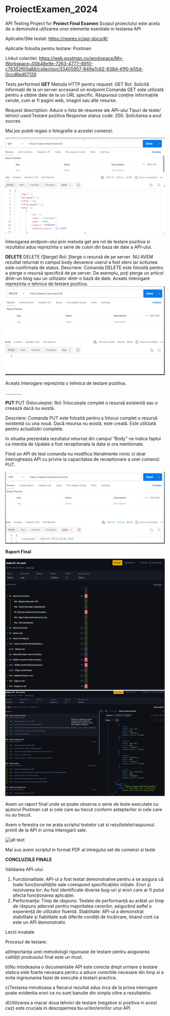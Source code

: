 # ProiectExamen_2024
API Testing Project for **Proiect Final Examen**
Scopul proiectului este acela de a demonstra utilizarea unor elemente esentiale in testarea API

Aplicatie/Site testat: https://reqres.in/api-docs/#/

Aplicatie folosita pentru testare: Postman

Linkul colectiei: https://web.postman.co/workspace/My-Workspace~00b48e9e-7263-4777-8910-c76352f00a88/collection/33405957-849a7c62-638d-41f0-b55d-0ccd6ad07129

Tests performed
**GET**
Metoda HTTP pentru request: GET Rol: Solicită informații de la un server accesand un endpoint.Comanda GET este utilizată pentru a obține date de la un URL specific. Răspunsul conține informațiile cerute, cum ar fi pagini web, imagini sau alte resurse.


Request description: Aduce o lista de resurese ale API-ului
Tipuri de teste/ tehnici used:Testare pozitiva
Response status code: 200. Solicitarea a avut succes.

Mai jos puteti regasi o fotografie a acestei comenzi:

![alt text](image.png)

Interogarea endpoin-ului prin metoda get are rol de testare pozitiva si rezultatul adus reprezinta o serie de culori din baza de date a API-ului.



**DELETE**
DELETE (Șterge)
Rol: Șterge o resursă de pe server.
NU AVEM rezultat returnat in campul body deoarece userul a fost sters iar actiunea este confirmata de status.
Descriere: Comanda DELETE este folosită pentru a șterge o resursă specifică de pe server. De exemplu, poți șterge un articol dintr-un blog sau un utilizator dintr-o bază de date.
Aceats interogare reprezinta o tehnica de testare pozitiva.
![alt text](image-1.png)

Aceats interogare reprezinta o tehnica de testare pozitiva.



.............

**PUT**
PUT (Înlocuiește):
Rol: Înlocuiește complet o resursă existentă sau o creează dacă nu există.

Descriere: Comanda PUT este folosită pentru a înlocui complet o resursă existentă cu una nouă. Dacă resursa nu există, este creată. Este utilizată pentru actualizări complete.

In situatia prezentata rezultatul returnat din campul “Body” ne indica faptul ca intentia de Update a fost receptionata la data si ora mentionate.

Fiind un API de test comanda nu modifica literalmente nimic ci doar interogheaza API cu privire la capacitatea de receptionare a unei comenzi PUT.

![alt text](image-2.png)


**Raport Final**


![alt text](image-3.png)
![alt text](image-4.png)

Avem un raport final unde se poate observa o serie de teste executate cu ajutorul Postman cat si cele care au trecut conform asteptarilor  si cele care nu au trecut.

Avem o ferestra ce ne arata scriptul testelor cat si rezultatele/raspunsul primit de la API in urma interogarii sale.

![alt text](<Verification si Validation.jpg>)

Mai sus avem scriptul in format PDF al intregului set de comenzi si teste

**CONCLUZIILE FINALE**

Validarea API-ului:
1. Funcționalitate: API-ul a fost testat demonstrative pentru a se asigura că toate funcționalitățile sale corespund specificațiilor inițiale.
Erori și rezolvarea lor: Au fost identificate diverse bug-uri și erori care ar fi putut afecta funcționarea aplicației.
2. Performanța:
Timp de răspuns: Testele de performanță au arătat un timp de răspuns adecvat pentru majoritatea cererilor, asigurând astfel o experiență de utilizator fluentă.
Stabilitate: API-ul a demonstrat stabilitate și fiabilitate sub diferite condiții de încărcare, tinand cont ca este un API demonstrativ.

Lectii invatate

 Procesul de testare: 

a)Importanța unei metodologii riguroase de testare pentru asigurarea calității produsului final este un must.

b)Nu intodeauna o documentatie API este corecta drept urmare o testare statica este foarte necesara pentru a aduce corectiile necesare din timp si a evita ingreunarea fazei de executie a testarii practice. 

c)Testarea minutioasa a fiecarui rezultat adus inca de la prima interogare poate evidentia erori ce nu sunt banuite din simpla citire a rezultatelor.

d)Utilizarea a macar doua tehnici de testare (negative si pozitiva in acest caz) este cruciala in descoperirea bu-urilor/erorilor unui API

